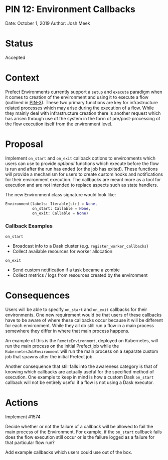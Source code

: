 # PIN 12: Environment Callbacks

Date: October 1, 2019
Author: Josh Meek

# Status
Accepted

# Context
Prefect Environments currently support a `setup` and `execute` paradigm when it comes to creation of the environment and using it to execute a flow (outlined in  [PIN-3](https://docs.prefect.io/core/PINs/PIN-03-Agent-Environment.html#process-details)). These two primary functions are key for infrastructure related processes which may arise during the execution of a flow. While they mainly deal with infrastructure creation there is another request which has arisen through use of the system in the form of pre/post-processing of the flow execution itself from the environment level.

# Proposal
Implement `on_start` and `on_exit` callback options to environments which users can use to provide _optional_ functions which execute before the flow is run and after the run has ended (or the job has exited). These functions will provide a mechanism for users to create custom hooks and notifications for their environment execution. The callbacks are meant more as a tool for execution and are not intended to replace aspects such as state handlers.

The new Environment class signature would look like:
```python
Environment(labels: Iterable[str] = None,
            on_start: Callable = None,
            on_exit: Callable = None)
```

### Callback Examples
`on_start`
- Broadcast info to a Dask cluster (e.g. `register_worker_callbacks`)
- Collect available resources for worker allocation

`on_exit`
- Send custom notification if a task became a zombie
- Collect metrics / logs from resources created by the environment

# Consequences

Users will be able to specify `on_start` and `on_exit` callbacks for their environments. One new requirement would be that users of these callbacks have to be aware of where these callbacks occur because it will be different for each environment. While they all do still run a flow in a main process somewhere they differ in where that main process happens.

An example of this is the `RemoteEnvironment`, deployed on Kubernetes, will run the main process on the initial Prefect job while the `KubernetesJobEnvironment` will run the main process on a separate custom job that spawns after the initial Prefect job.

Another consequence that still falls into the awareness category is that of knowing which callbacks are actually useful for the specified method of execution. One example to keep in mind is how a custom Dask `on_start` callback will not be entirely useful if a flow is not using a Dask executor.

# Actions
Implement #1574

Decide whether or not the failure of a callback will be allowed to fail the main process of the Environment. For example, if the `on_start` callback fails does the flow execution still occur or is the failure logged as a failure for that particular flow run?

Add example callbacks which users could use out of the box.
